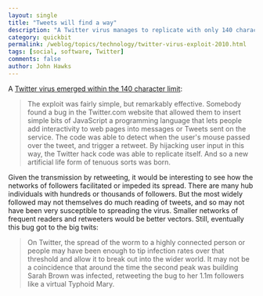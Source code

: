 ```yaml
---
layout: single
title: "Tweets will find a way"
description: "A Twitter virus manages to replicate with only 140 characters to work with."
category: quickbit
permalink: /weblog/topics/technology/twitter-virus-exploit-2010.html
tags: [social, software, Twitter]
comments: false
author: John Hawks
---
```


A <a href="http://www.guardian.co.uk/science/the-lay-scientist/2010/sep/21/twitter-hack-worm">Twitter virus emerged within the 140 character limit</a>:

<blockquote>The exploit was fairly simple, but remarkably effective. Somebody found a bug in the Twitter.com website that allowed them to insert simple bits of JavaScript  a programming language that lets people add interactivity to web pages  into messages or Tweets sent on the service. The code was able to detect when the user's mouse passed over the tweet, and trigger a retweet. By hijacking user input in this way, the Twitter hack code was able to replicate itself. And so a new artificial life form of tenuous sorts was born.</blockquote>

Given the transmission by retweeting, it would be interesting to see how the networks of followers facilitated or impeded its spread. There are many hub individuals with hundreds or thousands of followers. But the most widely followed may not themselves do much reading of tweets, and so may not have been very susceptible to spreading the virus. Smaller networks of frequent readers and retweeters would be better vectors. Still, eventually this bug got to the big twits:

<blockquote>On Twitter, the spread of the worm to a highly connected person or people may have been enough to tip infection rates over that threshold and allow it to break out into the wider world. It may not be a coincidence that around the time the second peak was building Sarah Brown was infected, retweeting the bug to her 1.1m followers like a virtual Typhoid Mary.</blockquote>

